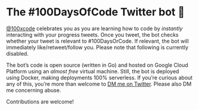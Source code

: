 # The #100DaysOfCode Twitter bot 🤖

[@100xcode](https://twitter.com/100xcode) celebrates you as you are learning how to code by _instantly_ interacting with your progress tweets. Once you tweet, the bot checks whether your tweet is relevant to #100DaysOrCode. If relevant, the bot will immediately like/retweet/follow you. Please note that following is currently disabled.

The bot’s code is open source (written in Go) and hosted on Google Cloud Platform using an _almost free_ virtual machine. Still, the bot is deployed using Docker, making deployments 100% serverless. If you’re curious about any of this, you’re more than welcome to [DM me on Twitter](https://twitter.com/username_ZAYDEK). Please also DM me concerning abuse.

Contributions are welcome!

